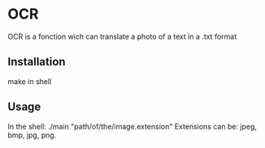 # OCR

OCR is a fonction wich can translate a photo of a text in a .txt format

## Installation

make in shell

## Usage

In the shell:
	./main "path/of/the/image.extension"
Extensions can be: jpeg, bmp, jpg, png.

